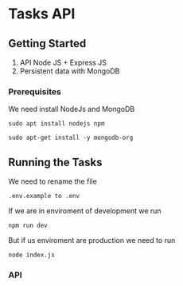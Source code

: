 # Tasks API

## Getting Started

1. API Node JS + Express JS
2. Persistent data with MongoDB

### Prerequisites

We need install NodeJs and MongoDB

```
sudo apt install nodejs npm

sudo apt-get install -y mongodb-org
```

## Running the Tasks

We need to rename the file 

```
.env.example to .env
```

If we are in enviroment of development we run
```
npm run dev
```
But if us enviroment are production we need to run
```
node index.js
```

### API

